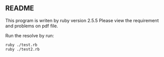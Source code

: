 ## README
This program is writen by ruby version 2.5.5
Please view the requirement and problems on pdf file.

Run the resolve by run:
```
ruby ./test.rb
ruby ./test2.rb
```